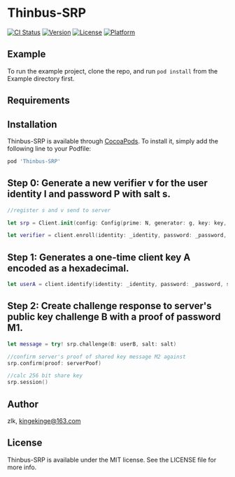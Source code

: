 # Thinbus-SRP

[![CI Status](https://img.shields.io/travis/zlk/Thinbus-SRP.svg?style=flat)](https://travis-ci.org/zlk/Thinbus-SRP)
[![Version](https://img.shields.io/cocoapods/v/Thinbus-SRP.svg?style=flat)](https://cocoapods.org/pods/Thinbus-SRP)
[![License](https://img.shields.io/cocoapods/l/Thinbus-SRP.svg?style=flat)](https://cocoapods.org/pods/Thinbus-SRP)
[![Platform](https://img.shields.io/cocoapods/p/Thinbus-SRP.svg?style=flat)](https://cocoapods.org/pods/Thinbus-SRP)

## Example

To run the example project, clone the repo, and run `pod install` from the Example directory first.

## Requirements

## Installation

Thinbus-SRP is available through [CocoaPods](https://cocoapods.org). To install
it, simply add the following line to your Podfile:

```ruby
pod 'Thinbus-SRP'
```



## Step 0: Generate a new verifier v for the user identity I and password P with salt s.

```swift
//register s and v send to server

let srp = Client.init(config: Config(prime: N, generator: g, key: key, algorithm: .sha256))

let verifier = client.enroll(identity: _identity, password: _password, salt: salt)

```



##  Step 1: Generates a one-time client key A encoded as a hexadecimal.

```swift
let userA = client.identify(identity: _identity, password: _password, salt: salt)

```



##  Step 2: Create challenge response to server's public key challenge B with a proof of password M1.



``` swift
let message = try! srp.challenge(B: userB, salt: salt)

//confirm server's proof of shared key message M2 against
srp.confirm(proof: serverPoof)

//calc 256 bit share key
srp.session()
```



## Author

zlk, kingekinge@163.com

## License

Thinbus-SRP is available under the MIT license. See the LICENSE file for more info.
